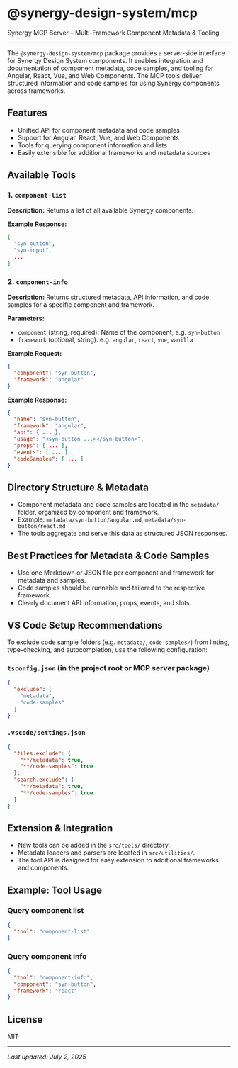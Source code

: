 # @synergy-design-system/mcp

Synergy MCP Server – Multi-Framework Component Metadata & Tooling

---

The `@synergy-design-system/mcp` package provides a server-side interface for Synergy Design System components. It enables integration and documentation of component metadata, code samples, and tooling for Angular, React, Vue, and Web Components. The MCP tools deliver structured information and code samples for using Synergy components across frameworks.

## Features
- Unified API for component metadata and code samples
- Support for Angular, React, Vue, and Web Components
- Tools for querying component information and lists
- Easily extensible for additional frameworks and metadata sources

## Available Tools

### 1. `component-list`
**Description:**
Returns a list of all available Synergy components.

**Example Response:**
```json
[
  "syn-button",
  "syn-input",
  ...
]
```

### 2. `component-info`
**Description:**
Returns structured metadata, API information, and code samples for a specific component and framework.

**Parameters:**
- `component` (string, required): Name of the component, e.g. `syn-button`
- `framework` (optional, string): e.g. `angular`, `react`, `vue`, `vanilla`

**Example Request:**
```json
{
  "component": "syn-button",
  "framework": "angular"
}
```

**Example Response:**
```json
{
  "name": "syn-button",
  "framework": "angular",
  "api": { ... },
  "usage": "<syn-button ...></syn-button>",
  "props": [ ... ],
  "events": [ ... ],
  "codeSamples": [ ... ]
}
```

## Directory Structure & Metadata
- Component metadata and code samples are located in the `metadata/` folder, organized by component and framework.
- Example: `metadata/syn-button/angular.md`, `metadata/syn-button/react.md`
- The tools aggregate and serve this data as structured JSON responses.

## Best Practices for Metadata & Code Samples
- Use one Markdown or JSON file per component and framework for metadata and samples.
- Code samples should be runnable and tailored to the respective framework.
- Clearly document API information, props, events, and slots.

## VS Code Setup Recommendations
To exclude code sample folders (e.g. `metadata/`, `code-samples/`) from linting, type-checking, and autocompletion, use the following configuration:

### `tsconfig.json` (in the project root or MCP server package)
```json
{
  "exclude": [
    "metadata",
    "code-samples"
  ]
}
```

### `.vscode/settings.json`
```json
{
  "files.exclude": {
    "**/metadata": true,
    "**/code-samples": true
  },
  "search.exclude": {
    "**/metadata": true,
    "**/code-samples": true
  }
}
```

## Extension & Integration
- New tools can be added in the `src/tools/` directory.
- Metadata loaders and parsers are located in `src/utilities/`.
- The tool API is designed for easy extension to additional frameworks and components.

## Example: Tool Usage

### Query component list
```json
{
  "tool": "component-list"
}
```

### Query component info
```json
{
  "tool": "component-info",
  "component": "syn-button",
  "framework": "react"
}
```

## License
MIT

---

*Last updated: July 2, 2025*

